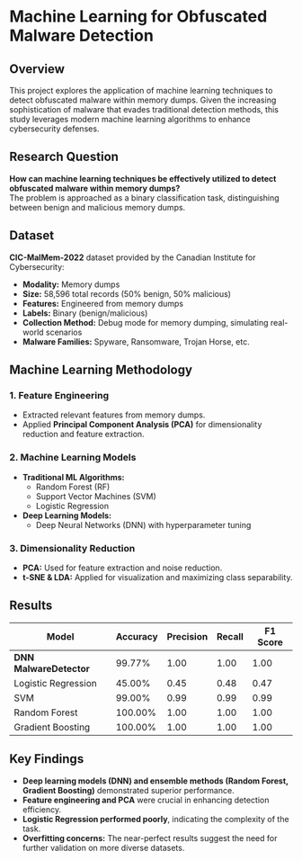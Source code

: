 # Machine Learning for Obfuscated Malware Detection

## Overview
This project explores the application of machine learning techniques to detect obfuscated malware within memory dumps. Given the increasing sophistication of malware that evades traditional detection methods, this study leverages modern machine learning algorithms to enhance cybersecurity defenses.

## Research Question
**How can machine learning techniques be effectively utilized to detect obfuscated malware within memory dumps?**  
The problem is approached as a binary classification task, distinguishing between benign and malicious memory dumps.

## Dataset
**CIC-MalMem-2022** dataset provided by the Canadian Institute for Cybersecurity:
- **Modality:** Memory dumps
- **Size:** 58,596 total records (50% benign, 50% malicious)
- **Features:** Engineered from memory dumps
- **Labels:** Binary (benign/malicious)
- **Collection Method:** Debug mode for memory dumping, simulating real-world scenarios
- **Malware Families:** Spyware, Ransomware, Trojan Horse, etc.

## Machine Learning Methodology
### 1. Feature Engineering
- Extracted relevant features from memory dumps.
- Applied **Principal Component Analysis (PCA)** for dimensionality reduction and feature extraction.

### 2. Machine Learning Models
- **Traditional ML Algorithms:**
  - Random Forest (RF)
  - Support Vector Machines (SVM)
  - Logistic Regression
- **Deep Learning Models:**
  - Deep Neural Networks (DNN) with hyperparameter tuning

### 3. Dimensionality Reduction
- **PCA:** Used for feature extraction and noise reduction.
- **t-SNE & LDA:** Applied for visualization and maximizing class separability.

## Results
| Model              | Accuracy | Precision | Recall | F1 Score |
|--------------------|----------|-----------|--------|----------|
| **DNN MalwareDetector** | 99.77%  | 1.00      | 1.00   | 1.00     |
| Logistic Regression | 45.00%   | 0.45      | 0.48   | 0.47     |
| SVM                | 99.00%   | 0.99      | 0.99   | 0.99     |
| Random Forest      | 100.00%  | 1.00      | 1.00   | 1.00     |
| Gradient Boosting  | 100.00%  | 1.00      | 1.00   | 1.00     |

## Key Findings
- **Deep learning models (DNN) and ensemble methods (Random Forest, Gradient Boosting)** demonstrated superior performance.
- **Feature engineering and PCA** were crucial in enhancing detection efficiency.
- **Logistic Regression performed poorly**, indicating the complexity of the task.
- **Overfitting concerns:** The near-perfect results suggest the need for further validation on more diverse datasets.


